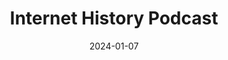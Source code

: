 ---
title: Internet History Podcast
type: podcast
image: ./images/internet-history.webp
link: https://www.internethistorypodcast.com/
date: 2024-01-07
tags: ["technology"]
---